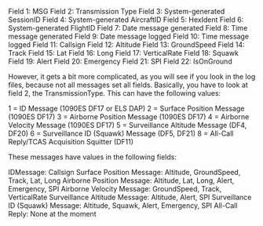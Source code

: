 Field 1: MSG
Field 2: Transmission Type
Field 3: System-generated SessionID
Field 4: System-generated AircraftID
Field 5: HexIdent
Field 6: System-generated FlightID
Field 7: Date message generated
Field 8: Time message generated
Field 9: Date message logged
Field 10: Time message logged
Field 11: Callsign
Field 12: Altitude
Field 13: GroundSpeed
Field 14: Track
Field 15: Lat
Field 16: Long
Field 17: VerticalRate
Field 18: Squawk
Field 19: Alert
Field 20: Emergency
Field 21: SPI
Field 22: IsOnGround

However, it gets a bit more complicated, as you will see if you look in the log files, because not all messages set all fields. Basically, you have to look at field 2, the TransmissionType. This can have the following values:

1 = ID Message (1090ES DF17 or ELS DAP)
2 = Surface Position Message (1090ES DF17)
3 = Airborne Position Message (1090ES DF17)
4 = Airborne Velocity Message (1090ES DF17)
5 = Surveillance Altitude Message (DF4, DF20)
6 = Surveillance ID (Squawk) Message (DF5, DF21)
8 = All-Call Reply/TCAS Acquisition Squitter (DF11)

These messages have values in the following fields:

IDMessage: Callsign
Surface Position Message: Altitude, GroundSpeed, Track, Lat, Long
Airborne Position Message: Altitude, Lat, Long, Alert, Emergency, SPI
Airborne Velocity Message: GroundSpeed, Track, VerticalRate
Surveillance Altitude Message: Altitude, Alert, SPI
Surveillance ID (Squawk) Message: Altitude, Squawk, Alert, Emergency, SPI
All-Call Reply: None at the moment
